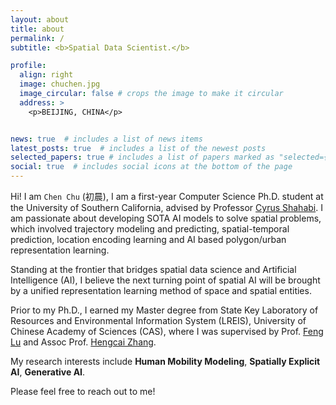 ```yaml
---
layout: about
title: about
permalink: /
subtitle: <b>Spatial Data Scientist.</b>

profile:
  align: right
  image: chuchen.jpg
  image_circular: false # crops the image to make it circular
  address: >
    <p>BEIJING, CHINA</p>


news: true  # includes a list of news items
latest_posts: true  # includes a list of the newest posts
selected_papers: true # includes a list of papers marked as "selected={true}"
social: true  # includes social icons at the bottom of the page
---
```


Hi! I am `Chen Chu` (初晨), I am a first-year Computer Science Ph.D. student at the University of Southern California, advised by Professor [Cyrus Shahabi](https://infolab.usc.edu/). I am passionate about developing SOTA AI models to solve spatial problems, which involved trajectory modeling and predicting, spatial-temporal prediction, location encoding learning and AI based polygon/urban representation learning. 

Standing at the frontier that bridges spatial data science and Artificial Intelligence (AI), I believe the next turning point of spatial AI will be brought by a unified representation learning method of space and spatial entities.

Prior to my Ph.D., I earned my Master degree from State Key Laboratory of Resources and Environmental Information System (LREIS), University of Chinese Academy of Sciences (CAS), where I was supervised by Prof. [Feng Lu](https://scholar.google.com/citations?user=oeS87xoAAAAJ&hl=zh-CN) and Assoc Prof. [Hengcai Zhang](https://scholar.google.com/citations?user=ys6nhTMAAAAJ&hl=zh-CN&oi=ao). 

My research interests include **Human Mobility Modeling**, **Spatially Explicit AI**, **Generative AI**. 

Please feel free to reach out to me!
